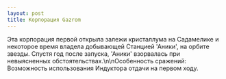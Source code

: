 ```yaml
---
layout: post
title: Корпорация Gazrom
---
```


Эта корпорация первой открыла залежи кристаллума на Садамелике и некоторое время владела добывающей Станцией 'Аники', на орбите звезды. Спустя год после запуска, 'Аники' взорвалась при невыясненных обстоятельствах.\n\nОсобенность сражений: Возможность использования Индуктора отдачи на первом ходу.